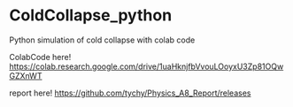 # ColdCollapse_python
Python simulation of cold collapse with colab code


ColabCode here!
https://colab.research.google.com/drive/1uaHknjfbVvouLOoyxU3Zp81OQwGZXnWT


report here!
https://github.com/tychy/Physics_A8_Report/releases
